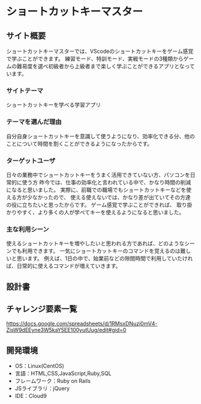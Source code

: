 # ショートカットキーマスター

## サイト概要
ショートカットキーマスターでは、VScodeのショートカットキーをゲーム感覚で学ぶことができます。
練習モード、特訓モード、実戦モードの3種類からゲームの難易度を選べ初級者から上級者まで楽しく学ぶことができるアプリとなっています。

### サイトテーマ
ショートカットキーを学べる学習アプリ

### テーマを選んだ理由
自分自身ショートカットキーを意識して使うようになり、効率化できる分、他のことについて時間を割くことができるようになったからです。

### ターゲットユーザ
日々の業務中でショートカットキーをうまく活用できていない方、パソコンを日常的に使う方
昨今では、仕事の効率化と言われている中で、かなり時間の削減になると思いました。
実際に、前職での職場でもショートカットキーなどを使える方が少なかったので、 使える使えないでは、かなり差が出ていてその方達の役に立ちたいと思ったからです。
ゲーム感覚で学ぶことができれば、 取り掛かりやすく、より多くの人が学べてキーを使えるようになると思いました。

### 主な利用シーン
使えるショートカットキーを増やしたいと思われる方であれば、どのようなシーンでも利用できます。
一気にショートカットキーのコマンドを覚えるのは難しいと思います。
例えば、1日の中で、始業前などの隙間時間で利用していたければ、日常的に使えるコマンドが増えていきます。


## 設計書


## チャレンジ要素一覧
<https://docs.google.com/spreadsheets/d/1RMsxDNuzj0mV4-ZisW9dEEyne3W5kaY5EE100yutUug/edit#gid=0>

## 開発環境
- OS：Linux(CentOS)
- 言語：HTML,CSS,JavaScript,Ruby,SQL
- フレームワーク：Ruby on Rails
- JSライブラリ：jQuery
- IDE：Cloud9
